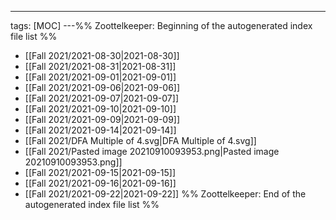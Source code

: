---
tags: [MOC]
---%% Zoottelkeeper: Beginning of the autogenerated index file list  %%
- [[Fall 2021/2021-08-30|2021-08-30]]
- [[Fall 2021/2021-08-31|2021-08-31]]
- [[Fall 2021/2021-09-01|2021-09-01]]
- [[Fall 2021/2021-09-06|2021-09-06]]
- [[Fall 2021/2021-09-07|2021-09-07]]
- [[Fall 2021/2021-09-10|2021-09-10]]
- [[Fall 2021/2021-09-09|2021-09-09]]
- [[Fall 2021/2021-09-14|2021-09-14]]
- [[Fall 2021/DFA Multiple of 4.svg|DFA Multiple of 4.svg]]
- [[Fall 2021/Pasted image 20210910093953.png|Pasted image 20210910093953.png]]
- [[Fall 2021/2021-09-15|2021-09-15]]
- [[Fall 2021/2021-09-16|2021-09-16]]
- [[Fall 2021/2021-09-22|2021-09-22]]
%% Zoottelkeeper: End of the autogenerated index file list  %%
